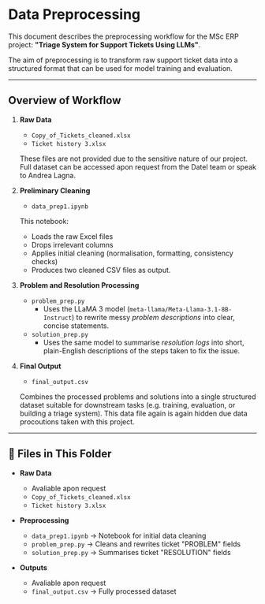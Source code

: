 # Data Preprocessing

This document describes the preprocessing workflow for the MSc ERP project:
**"Triage System for Support Tickets Using LLMs"**.

The aim of preprocessing is to transform raw support ticket data into a structured format that can be used for model training and evaluation.

---

## Overview of Workflow

1. **Raw Data**
   - `Copy_of_Tickets_cleaned.xlsx`
   - `Ticket history 3.xlsx`

   These files are not provided due to the sensitive nature of our project. Full dataset can be accessed apon request from the Datel team or speak to Andrea Lagna.

2. **Preliminary Cleaning**
   - `data_prep1.ipynb`

   This notebook:
   - Loads the raw Excel files
   - Drops irrelevant columns
   - Applies initial cleaning (normalisation, formatting, consistency checks)
   - Produces two cleaned CSV files as output.

3. **Problem and Resolution Processing**
   - `problem_prep.py`
     - Uses the LLaMA 3 model (`meta-llama/Meta-Llama-3.1-8B-Instruct`) to rewrite messy *problem descriptions* into clear, concise statements.
   - `solution_prep.py`
     - Uses the same model to summarise *resolution logs* into short, plain-English descriptions of the steps taken to fix the issue.

4. **Final Output**
   - `final_output.csv`

   Combines the processed problems and solutions into a single structured dataset suitable for downstream tasks (e.g. training, evaluation, or building a triage system). This data file again is again hidden due data procoutions taken with this project.

---

## 🔹 Files in This Folder

- **Raw Data**
  - Avaliable apon request 
  - `Copy_of_Tickets_cleaned.xlsx`
  - `Ticket history 3.xlsx`

- **Preprocessing**
  - `data_prep1.ipynb` → Notebook for initial data cleaning
  - `problem_prep.py` → Cleans and rewrites ticket "PROBLEM" fields
  - `solution_prep.py` → Summarises ticket "RESOLUTION" fields

- **Outputs**
  -  Avaliable apon request 
  - `final_output.csv` → Fully processed dataset

